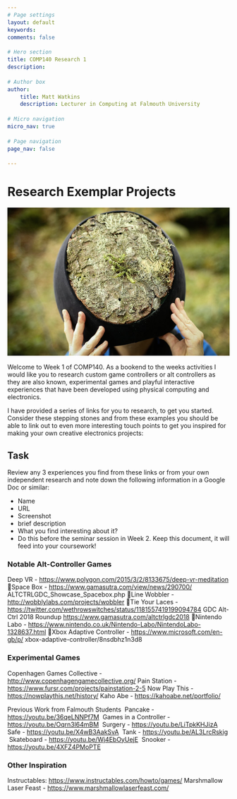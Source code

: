 ```yaml
---
# Page settings
layout: default
keywords:
comments: false

# Hero section
title: COMP140 Research 1
description: 

# Author box
author:
    title: Matt Watkins
    description: Lecturer in Computing at Falmouth University

# Micro navigation
micro_nav: true

# Page navigation
page_nav: false
    
---
```


# Research Exemplar Projects

![Marshmallow Laser Feast](images/marshmallow.png)

Welcome to Week 1 of COMP140. As a bookend to the weeks activities I would like you to research custom game controllers or alt controllers as they are also known, experimental games and playful interactive experiences that have been developed using physical computing and electronics. 

I have provided a series of links for you to research, to get you started. Consider these stepping stones and from these examples you should be able to link out to even more interesting touch points to get you inspired for making your own creative electronics projects:

## Task

Review any 3 experiences you find from these links or from your own independent research and note down the following information in a Google Doc or similar: 

- Name
- URL
- Screenshot
- brief description
- What you find interesting about it?
- Do this before the seminar session in Week 2. Keep this document, it will feed into your coursework! 

### Notable Alt-Controller Games 

Deep VR - https://www.polygon.com/2015/3/2/8133675/deep-vr-meditation 
􏰀Space Box - https://www.gamasutra.com/view/news/290700/ ALTCTRLGDC_Showcase_Spacebox.php
􏰀Line Wobbler - http://wobblylabs.com/projects/wobbler 
􏰀Tie Your Laces - https://twitter.com/wethrowswitches/status/1181557419199094784 
GDC Alt-Ctrl 2018 Roundup 
https://www.gamasutra.com/altctrlgdc2018 
􏰀Nintendo Labo - https://www.nintendo.co.uk/Nintendo-Labo/NintendoLabo-1328637.html 
􏰀Xbox Adaptive Controller - https://www.microsoft.com/en-gb/p/ xbox-adaptive-controller/8nsdbhz1n3d8 

### Experimental Games

Copenhagen Games Collective - http://www.copenhagengamecollective.org/
Pain Station - https://www.fursr.com/projects/painstation-2-5
Now Play This - https://nowplaythis.net/history/
Kaho Abe - https://kahoabe.net/portfolio/

Previous Work from Falmouth Students 
Pancake - https://youtu.be/36qeLNNPf7M  Games in a Controller - https://youtu.be/Oqrn3l64mBM  Surgery - https://youtu.be/LiTpkKHJizA  Safe - https://youtu.be/X4wB3AakSvA  Tank - https://youtu.be/AL3LrcRskig  Skateboard - https://youtu.be/Wj4EbOyUejE  Snooker - https://youtu.be/4XFZ4PMoPTE 

### Other Inspiration

Instructables: https://www.instructables.com/howto/games/
Marshmallow Laser Feast - https://www.marshmallowlaserfeast.com/

